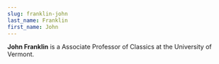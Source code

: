 ```yaml
---
slug: franklin-john
last_name: Franklin
first_name: John
---
```

**John Franklin** is a Associate Professor of Classics at the University of Vermont.